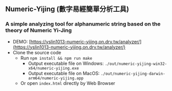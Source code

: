 ## Numeric-Yijing (數字易經簡單分析工具)
### A simple analyzing tool for alphanumeric string based on the theory of Numeric Yi-Jing
  - DEMO: [https://yslin1013-numeric-yijing.on.drv.tw/analyzer/](https://yslin1013-numeric-yijing.on.drv.tw/analyzer/)
  - Clone the source code
    * Run `npm install && npm run make`
       - Output executable file on Windows: `./out/numeric-yijing-win32-x64/numeric-yijing.exe`
       - Output executable file on MacOS: `./out/numeric-yijing-darwin-arm64/numeric-yijing.app`
    * Or open `index.html` directly by Web Browser
